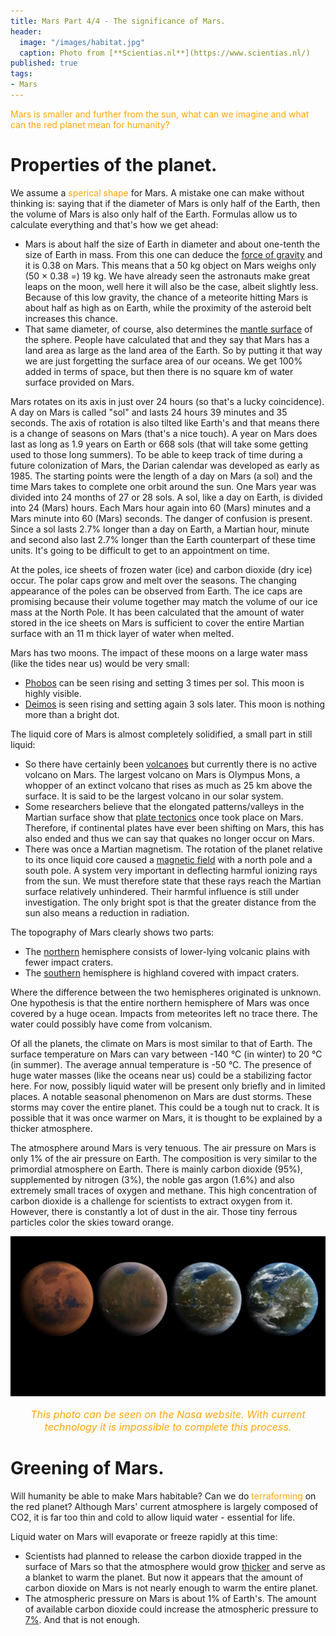 ```yaml
---
title: Mars Part 4/4 - The significance of Mars.
header:
  image: "/images/habitat.jpg"
  caption: Photo from [**Scientias.nl**](https://www.scientias.nl/)
published: true
tags:
- Mars
---
```


<span style="color: orange;">Mars is smaller and further from the sun, what can we imagine and what can the red planet mean for humanity?</span>

# Properties of the planet. 

We assume a <span style="color: orange;">sperical shape</span> for Mars. A mistake one can make without thinking is: saying that if the diameter of Mars is only half of the Earth, then the volume of Mars is also only half of the Earth. Formulas allow us to calculate everything and that's how we get ahead:
* Mars is about half the size of Earth in diameter and about one-tenth the size of Earth in mass. From this one can deduce the <u>force of gravity</u> and it is 0.38 on Mars. This means that a 50 kg object on Mars weighs only (50 × 0.38 =) 19 kg. We have already seen the astronauts make great leaps on the moon, well here it will also be the case, albeit slightly less. Because of this low gravity, the chance of a meteorite hitting Mars is about half as high as on Earth, while the proximity of the asteroid belt increases this chance.
* That same diameter, of course, also determines the <u>mantle surface</u> of the sphere. People have calculated that and they say that Mars has a land area as large as the land area of the Earth. So by putting it that way we are just forgetting the surface area of our oceans. We get 100% added in terms of space, but then there is no square km of water surface provided on Mars.
	
Mars rotates on its axis in just over 24 hours (so that's a lucky coincidence). A day on Mars is called "sol" and lasts 24 hours 39 minutes and 35 seconds. The axis of rotation is also tilted like Earth's and that means there is a change of seasons on Mars (that's a nice touch). A year on Mars does last as long as 1.9 years on Earth or 668 sols (that will take some getting used to those long summers). To be able to keep track of time during a future colonization of Mars, the Darian calendar was developed as early as 1985. The starting points were the length of a day on Mars (a sol) and the time Mars takes to complete one orbit around the sun. One Mars year was divided into 24 months of 27 or 28 sols. A sol, like a day on Earth, is divided into 24 (Mars) hours. Each Mars hour again into 60 (Mars) minutes and a Mars minute into 60 (Mars) seconds. The danger of confusion is present. Since a sol lasts 2.7% longer than a day on Earth, a Martian hour, minute and second also last 2.7% longer than the Earth counterpart of these time units. It's going to be difficult to get to an appointment on time.

At the poles, ice sheets of frozen water (ice) and carbon dioxide (dry ice) occur. The polar caps grow and melt over the seasons. The changing appearance of the poles can be observed from Earth. The ice caps are promising because their volume together may match the volume of our ice mass at the North Pole. It has been calculated that the amount of water stored in the ice sheets on Mars is sufficient to cover the entire Martian surface with an 11 m thick layer of water when melted. 

Mars has two moons. The impact of these moons on a large water mass (like the tides near us) would be very small:
* <u>Phobos</u> can be seen rising and setting 3 times per sol. This moon is highly visible. 
* <u>Deimos</u> is seen rising and setting again 3 sols later. This moon is nothing more than a bright dot. 

The liquid core of Mars is almost completely solidified, a small part in still liquid:
* So there have certainly been <u>volcanoes</u> but currently there is no active volcano on Mars. The largest volcano on Mars is Olympus Mons, a whopper of an extinct volcano that rises as much as 25 km above the surface. It is said to be the largest volcano in our solar system.
* Some researchers believe that the elongated patterns/valleys in the Martian surface show that <u>plate tectonics</u> once took place on Mars. Therefore, if continental plates have ever been shifting on Mars, this has also ended and thus we can say that quakes no longer occur on Mars.
* There was once a Martian magnetism. The rotation of the planet relative to its once liquid core caused a <u>magnetic field</u> with a north pole and a south pole. A system very important in deflecting harmful ionizing rays from the sun. We must therefore state that these rays reach the Martian surface relatively unhindered. Their harmful influence is still under investigation. The only bright spot is that the greater distance from the sun also means a reduction in radiation.

The topography of Mars clearly shows two parts:
* The <u>northern</u> hemisphere consists of lower-lying volcanic plains with fewer impact craters.
* The <u>southern</u> hemisphere is highland covered with impact craters. 

Where the difference between the two hemispheres originated is unknown. One hypothesis is that the entire northern hemisphere of Mars was once covered by a huge ocean. Impacts from meteorites left no trace there. The water could possibly have come from volcanism.

Of all the planets, the climate on Mars is most similar to that of Earth. The surface temperature on Mars can vary between -140 °C (in winter) to 20 °C (in summer). The average annual temperature is -50 °C. The presence of huge water masses (like the oceans near us) could be a stabilizing factor here. For now, possibly liquid water will be present only briefly and in limited places. A notable seasonal phenomenon on Mars are dust storms. These storms may cover the entire planet. This could be a tough nut to crack. It is possible that it was once warmer on Mars, it is thought to be explained by a thicker atmosphere.

The atmosphere around Mars is very tenuous. The air pressure on Mars is only 1% of the air pressure on Earth. The composition is very similar to the primordial atmosphere on Earth. There is mainly carbon dioxide (95%), supplemented by nitrogen (3%), the noble gas argon (1.6%) and also extremely small traces of oxygen and methane. This high concentration of carbon dioxide is a challenge for scientists to extract oxygen from it. However, there is constantly a lot of dust in the air. Those tiny ferrous particles color the skies toward orange.

<div align="center"><img src="/images/greening.jpg" alt="" width="" height=""></div>

<p style="text-align: center; font-size: 12pt;"><span style="color: orange;"><i>This photo can be seen on the Nasa website. With current technology it is impossible to complete this process.</i></span></p>

# Greening of Mars.

Will humanity be able to make Mars habitable? Can we do <span style="color: orange;">terraforming</span> on the red planet? Although Mars' current atmosphere is largely composed of CO2, it is far too thin and cold to allow liquid water - essential for life. 

Liquid water on Mars will evaporate or freeze rapidly at this time:
* Scientists had planned to release the carbon dioxide trapped in the surface of Mars so that the atmosphere would grow <u>thicker</u> and serve as a blanket to warm the planet. But now it appears that the amount of carbon dioxide on Mars is not nearly enough to warm the entire planet.
* The atmospheric pressure on Mars is about 1% of Earth's. The amount of available carbon dioxide could increase the atmospheric pressure to <u>7%</u>. And that is not enough.
